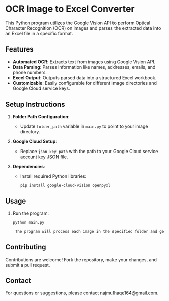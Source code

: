 # OCR Image to Excel Converter

This Python program utilizes the Google Vision API to perform Optical Character Recognition (OCR) on images and parses the extracted data into an Excel file in a specific format.

## Features

- **Automated OCR**: Extracts text from images using Google Vision API.
- **Data Parsing**: Parses information like names, addresses, emails, and phone numbers.
- **Excel Output**: Outputs parsed data into a structured Excel workbook.
- **Customizable**: Easily configurable for different image directories and Google Cloud service keys.

## Setup Instructions

1. **Folder Path Configuration**:
   - Update `folder_path` variable in `main.py` to point to your image directory.
   
2. **Google Cloud Setup**:
   - Replace `json_key_path` with the path to your Google Cloud service account key JSON file.
   
3. **Dependencies**:
   - Install required Python libraries:
     ```bash
     pip install google-cloud-vision openpyxl
     ```

## Usage

1. Run the program:
   ```bash
   python main.py

    The program will process each image in the specified folder and generate parsed_information.xlsx with parsed data.

## Contributing

Contributions are welcome! Fork the repository, make your changes, and submit a pull request.

## Contact

For questions or suggestions, please contact najmulhaqe164@gmail.com.
